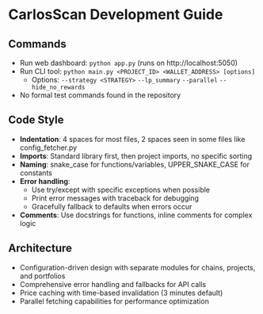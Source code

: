 # CarlosScan Development Guide

## Commands
- Run web dashboard: `python app.py` (runs on http://localhost:5050)
- Run CLI tool: `python main.py <PROJECT_ID> <WALLET_ADDRESS> [options]`
  - Options: `--strategy <STRATEGY>` `--lp_summary` `--parallel` `--hide_no_rewards`
- No formal test commands found in the repository

## Code Style
- **Indentation**: 4 spaces for most files, 2 spaces seen in some files like config_fetcher.py
- **Imports**: Standard library first, then project imports, no specific sorting
- **Naming**: snake_case for functions/variables, UPPER_SNAKE_CASE for constants
- **Error handling**: 
  - Use try/except with specific exceptions when possible
  - Print error messages with traceback for debugging
  - Gracefully fallback to defaults when errors occur
- **Comments**: Use docstrings for functions, inline comments for complex logic

## Architecture
- Configuration-driven design with separate modules for chains, projects, and portfolios
- Comprehensive error handling and fallbacks for API calls
- Price caching with time-based invalidation (3 minutes default)
- Parallel fetching capabilities for performance optimization